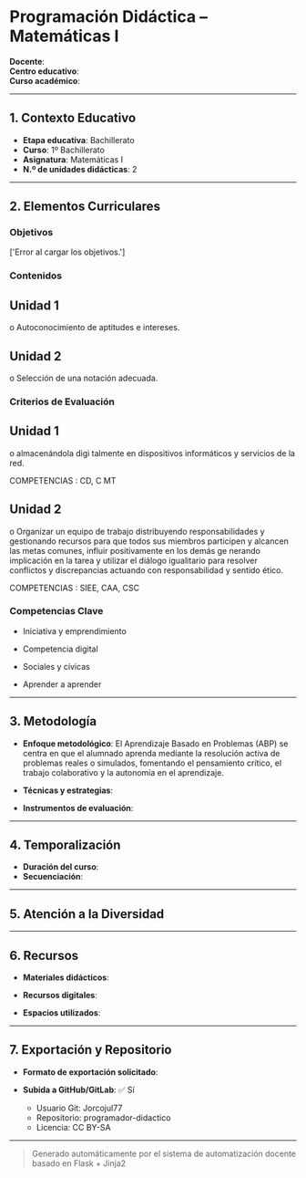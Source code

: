 # Programación Didáctica – Matemáticas I

**Docente**:   
**Centro educativo**:   
**Curso académico**:   

---

## 1. Contexto Educativo

- **Etapa educativa**: Bachillerato
- **Curso**: 1º Bachillerato
- **Asignatura**: Matemáticas I
- **N.º de unidades didácticas**: 2

---

## 2. Elementos Curriculares

### Objetivos
['Error al cargar los objetivos.']
### Contenidos

## Unidad 1
o Autoconocimiento de aptitudes e intereses.

## Unidad 2
o Selección de una notación adecuada.


### Criterios de Evaluación

## Unidad 1
o almacenándola digi talmente en dispositivos informáticos y servicios de la red.  
 
COMPETENCIAS : CD, C MT

## Unidad 2
o Organizar un equipo de trabajo distribuyendo responsabilidades y gestionando 
recursos para que todos sus miembros participen y alcancen las metas comunes, 
influir positivamente en los demás ge nerando implicación en la tarea y utilizar el 
diálogo igualitario para resolver conflictos y discrepancias actuando con 
responsabilidad y sentido ético.  
 
COMPETENCIAS : SIEE, CAA, CSC


### Competencias Clave


- Iniciativa y emprendimiento

- Competencia digital

- Sociales y cívicas

- Aprender a aprender



---

## 3. Metodología

- **Enfoque metodológico**: El Aprendizaje Basado en Problemas (ABP) se centra en que el alumnado aprenda mediante la resolución activa de problemas reales o simulados, fomentando el pensamiento crítico, el trabajo colaborativo y la autonomía en el aprendizaje.
- **Técnicas y estrategias**:  
  
- **Instrumentos de evaluación**: 

---

## 4. Temporalización

- **Duración del curso**: 
- **Secuenciación**:  
  

---

## 5. Atención a la Diversidad



---

## 6. Recursos

- **Materiales didácticos**:  
  
- **Recursos digitales**:  
  
- **Espacios utilizados**: 

---

## 7. Exportación y Repositorio

- **Formato de exportación solicitado**: 
- **Subida a GitHub/GitLab**: ✅ Sí

  - Usuario Git: Jorcojul77
  - Repositorio: programador-didactico
  - Licencia: CC BY-SA


---

> Generado automáticamente por el sistema de automatización docente basado en Flask + Jinja2